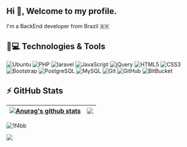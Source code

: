 ## Hi 👋, Welcome to my profile.

I'm a BackEnd developer from Brazil 🇧🇷


## 🚀💻 Technologies & Tools

![Ubuntu](https://img.shields.io/badge/-Ubuntu-E34F26?style=flat-square&logo=Ubuntu&logoColor=white)
![PHP](https://img.shields.io/badge/-PHP-336791?style=flat-square&logo=PHP)
![laravel](https://img.shields.io/badge/Laravel-black?style=flat-square&logo=laravel)
![JavaScript](https://img.shields.io/badge/-JavaScript-black?style=flat-square&logo=javascript)
![jQuery](https://img.shields.io/badge/-jQuery-1572B6?style=flat-square&logo=jQuery)
![HTML5](https://img.shields.io/badge/-HTML5-E34F26?style=flat-square&logo=html5&logoColor=white)
![CSS3](https://img.shields.io/badge/-CSS3-1572B6?style=flat-square&logo=css3)
![Bootstrap](https://img.shields.io/badge/-Bootstrap-563D7C?style=flat-square&logo=bootstrap)
![PostgreSQL](https://img.shields.io/badge/-PostgreSQL-336791?style=flat-square&logo=postgresql)
![MySQL](https://img.shields.io/badge/-MySQL-black?style=flat-square&logo=mysql)
![Git](https://img.shields.io/badge/-Git-black?style=flat-square&logo=git)
![GitHub](https://img.shields.io/badge/-GitHub-181717?style=flat-square&logo=github)
![BitBucket](https://img.shields.io/badge/-BitBucket-darkblue?style=flat-square&logo=bitbucket)

## ⚡ GitHub Stats

| <a href="https://github.com/tuliovgomes/github-readme-stats"><img align="center" src="https://github-readme-stats.vercel.app/api?username=tuliovgomes&show_icons=true&include_all_commits=true&theme=tokyonight&hide_border=true" alt="Anurag's github stats" /></a> | <a href="https://github.com/tuliovgomes/github-readme-stats"><img align="center" src="https://github-readme-stats.vercel.app/api/top-langs/?username=tuliovgomes&layout=compact&theme=tokyonight&hide_border=true" /></a> |
| ------------- | ------------- |
![1f4bb](https://user-images.githubusercontent.com/17858241/145997323-8609758e-0cd7-4422-a39a-c1712f957bc4.png)



<div> 
  <a href="https://www.linkedin.com/in/tuliogomes96/" target="_blank"><img src="https://img.shields.io/badge/-LinkedIn-%230077B5?style=for-the-badge&logo=linkedin&logoColor=white" target="_blank"></a>
</div>
